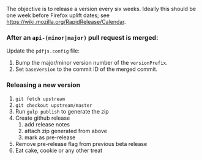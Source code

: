 The objective is to release a version every six weeks. Ideally this should be one week before Firefox uplift dates; see https://wiki.mozilla.org/RapidRelease/Calendar.

### After an `api-(minor|major)` pull request is merged:

Update the `pdfjs.config` file:

1. Bump the major/minor version number of the `versionPrefix`.
1. Set `baseVersion` to the commit ID of the merged commit.

### Releasing a new version

1. `git fetch upstream`
1. `git checkout upstream/master`
1. Run `gulp publish` to generate the zip
1. Create github release
    1. add release notes
    1. attach zip generated from above
    1. mark as pre-release
1. Remove pre-release flag from previous beta release
1. Eat cake, cookie or any other treat